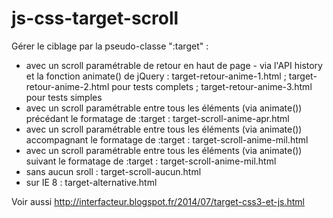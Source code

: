 js-css-target-scroll
====================

Gérer le ciblage par la pseudo-classe ":target" :

* avec un scroll paramétrable de retour en haut de page - via l'API history et la fonction animate() de jQuery : target-retour-anime-1.html ; target-retour-anime-2.html pour tests complets ; target-retour-anime-3.html pour tests simples
* avec un scroll paramétrable entre tous les éléments (via animate()) précédant le formatage de :target : target-scroll-anime-apr.html
* avec un scroll paramétrable entre tous les éléments (via animate()) accompagnant le formatage de :target : target-scroll-anime-mil.html
* avec un scroll paramétrable entre tous les éléments (via animate()) suivant le formatage de :target : target-scroll-anime-mil.html
* sans aucun sroll : target-scroll-aucun.html
* sur IE 8 : target-alternative.html

Voir aussi http://interfacteur.blogspot.fr/2014/07/target-css3-et-js.html
